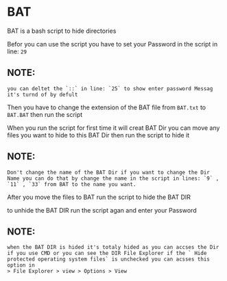 # BAT
BAT is a bash script to hide directories

Befor you can use the script you have to set your Password in the script in line: `29`

## NOTE:
```
you can deltet the `::` in line: `25` to show enter password Messag it's turnd of by defult
```

Then you have to change the extension of the BAT file from `BAT.txt` to `BAT.BAT` then run the script

When you run the script for first time it will creat BAT Dir you can move any files you want to hide to this BAT Dir then run the script to hide it

## NOTE:
```
Don't change the name of the BAT Dir if you want to change the Dir Name you can do that by change the name in the script in lines: `9` , `11` , `33` from BAT to the name you want.
```

After you move the files to BAT run the script to hide the BAT DIR 

to unhide the BAT DIR run the script agan and enter your Password

## NOTE:
```
when the BAT DIR is hided it's totaly hided as you can accses the Dir if you use CMD or you can see the DIR File Explorer if the ` Hide protected operating system files` is unchecked you can acsses this option in 
> File Explorer > view > Options > View
```
